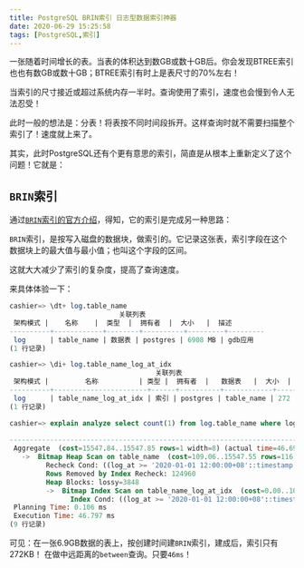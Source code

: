 ```yaml
---
title: PostgreSQL BRIN索引 日志型数据索引神器
date: 2020-06-29 15:25:58
tags: [PostgreSQL,索引]
---
```


一张随着时间增长的表。当表的体积达到数GB或数十GB后。你会发现BTREE索引也也有数GB或数十GB；BTREE索引有时上是表尺寸的70%左右！

当索引的尺寸接近或超过系统内存一半时。查询使用了索引，速度也会慢到令人无法忍受！

此时一般的想法是：分表！将表按不同时间段拆开。这样查询时就不需要扫描整个索引了！速度就上来了。

其实，此时PostgreSQL还有个更有意思的索引，简直是从根本上重新定义了这个问题！它就是：

## `BRIN`索引
通过[`BRIN`索引的官方介绍](http://postgres.cn/docs/12/brin-intro.html)，得知，它的索引是完成另一种思路：

`BRIN`索引，是按写入磁盘的数据块，做索引的。它记录这张表，索引字段在这个数据块上的最大值与最小值；也叫这个字段的区间。

这就大大减少了索引的复杂度，提高了查询速度。

来具体体验一下：
```sql
cashier=> \dt+ log.table_name
                           关联列表
 架构模式 |    名称    |  类型  |  拥有者  |  大小   |  描述
----------+------------+--------+----------+---------+---------
 log      | table_name | 数据表 | postgres | 6908 MB | gdb应用
(1 行记录)

cashier=> \di+ log.table_name_log_at_idx
                                    关联列表
 架构模式 |         名称          | 类型 |  拥有者  |   数据表   |  大小  | 描述
----------+-----------------------+------+----------+------------+--------+------
 log      | table_name_log_at_idx | 索引 | postgres | table_name | 272 kB |
(1 行记录)

cashier=> explain analyze select count(1) from log.table_name where log_at between '2020-01-01 12:00:00' and '2020-01-01 12:01:00';
                                                                          QUERY PLAN
---------------------------------------------------------------------------------------------------------------------------------------------------------------
 Aggregate  (cost=15547.84..15547.85 rows=1 width=8) (actual time=46.691..46.700 rows=1 loops=1)
   ->  Bitmap Heap Scan on table_name  (cost=109.06..15547.55 rows=116 width=0) (actual time=3.063..46.153 rows=113 loops=1)
         Recheck Cond: ((log_at >= '2020-01-01 12:00:00+08'::timestamp with time zone) AND (log_at <= '2020-01-01 12:01:00+08'::timestamp with time zone))
         Rows Removed by Index Recheck: 124960
         Heap Blocks: lossy=3848
         ->  Bitmap Index Scan on table_name_log_at_idx  (cost=0.00..109.03 rows=4059 width=0) (actual time=1.384..1.389 rows=39680 loops=1)
               Index Cond: ((log_at >= '2020-01-01 12:00:00+08'::timestamp with time zone) AND (log_at <= '2020-01-01 12:01:00+08'::timestamp with time zone))
 Planning Time: 0.106 ms
 Execution Time: 46.797 ms
(9 行记录)

```
可见：在一张6.9GB数据的表上，按创建时间建`BRIN`索引，建成后，索引只有272KB！
在做中远距离的`between`查询。只要`46ms`！
